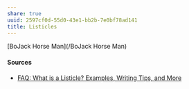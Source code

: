 ```yaml
---
share: true
uuid: 2597cf0d-55d0-43e1-bb2b-7e0bf78ad141
title: Listicles
---
```

[BoJack Horse Man](/BoJack Horse Man)


#### Sources

* [FAQ: What is a Listicle? Examples, Writing Tips, and More](https://www.contentpowered.com/blog/what-listicle-examples-tips/)